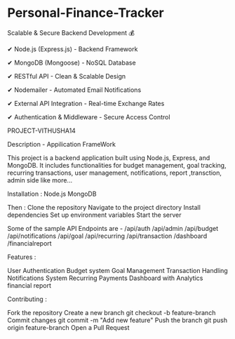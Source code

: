 # Personal-Finance-Tracker
Scalable & Secure Backend Development 💰

✔ Node.js (Express.js) - Backend Framework 

✔ MongoDB (Mongoose) - NoSQL Database 

✔ RESTful API - Clean & Scalable Design 

✔ Nodemailer - Automated Email Notifications 

✔ External API Integration - Real-time Exchange Rates

✔ Authentication & Middleware - Secure Access Control

PROJECT-VITHUSHA14

Description - Appilication FrameWork 

This project is a backend application built using Node.js, Express, and MongoDB. It includes functionalities for budget management, goal tracking, recurring transactions, user management, notifications, report ,transction, admin side like more...

Installation : 
Node.js
MongoDB

Then :
Clone the repository
Navigate to the project directory
Install dependencies
Set up environment variables
Start the server

Some of the sample API Endpoints are -
/api/auth
/api/admin
/api/budget
/api/notifications
/api/goal
/api/recurring
/api/transaction
/dashboard
/financialreport


Features :

User Authentication
Budget system
Goal Management
Transaction Handling
Notifications System
Recurring Payments
Dashboard with Analytics
financial report 

Contributing :

Fork the repository
Create a new branch
git checkout -b feature-branch
Commit changes
git commit -m "Add new feature"
Push the branch
git push origin feature-branch
Open a Pull Request

